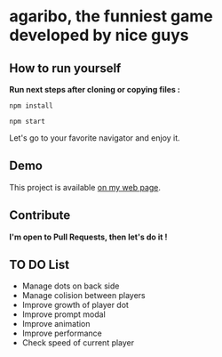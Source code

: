# agaribo, the funniest game developed by nice guys

## How to run yourself

**Run next steps after cloning or copying files :**

`npm install`

`npm start`

Let's go to your favorite navigator and enjoy it.

## Demo

This project is available [on my web page](http://vps.micheledighoffer.fr:8080).

## Contribute

**I'm open to Pull Requests, then let's do it !** 

## TO DO List

* Manage dots on back side
* Manage colision between players
* Improve growth of player dot
* Improve prompt modal
* Improve animation
* Improve performance
* Check speed of current player
